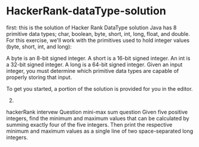 # HackerRank-dataType-solution


first:
this is the solution of Hacker Rank DataType solution
Java has 8 primitive data types; char, boolean, byte, short, int, long, float, and double. For this exercise, we'll work with the primitives used to hold integer values (byte, short, int, and long):

A byte is an 8-bit signed integer.
A short is a 16-bit signed integer.
An int is a 32-bit signed integer.
A long is a 64-bit signed integer.
Given an input integer, you must determine which primitive data types are capable of properly storing that input.

To get you started, a portion of the solution is provided for you in the editor.

2.
hackerRank intervew Question mini-max sum question 
Given five positive integers, find the minimum and maximum values that can be calculated by summing exactly four of the five integers. Then print the respective minimum and maximum values as a single line of two space-separated long integers.

